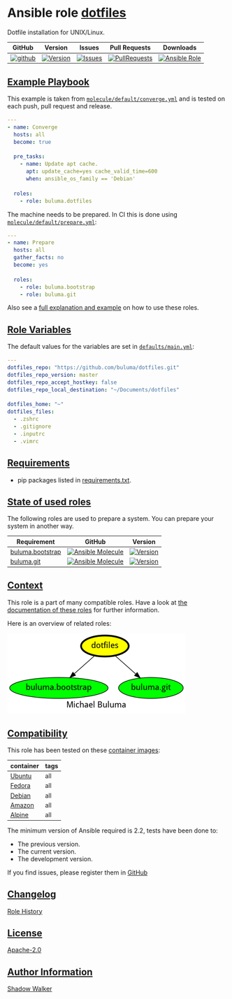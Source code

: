 # Ansible role [dotfiles](https://galaxy.ansible.com/ui/standalone/roles/buluma/dotfiles/documentation)

Dotfile installation for UNIX/Linux.

|GitHub|Version|Issues|Pull Requests|Downloads|
|------|-------|------|-------------|---------|
|[![github](https://github.com/buluma/ansible-role-dotfiles/actions/workflows/molecule.yml/badge.svg)](https://github.com/buluma/ansible-role-dotfiles/actions/workflows/molecule.yml)|[![Version](https://img.shields.io/github/release/buluma/ansible-role-dotfiles.svg)](https://github.com/buluma/ansible-role-dotfiles/releases/)|[![Issues](https://img.shields.io/github/issues/buluma/ansible-role-dotfiles.svg)](https://github.com/buluma/ansible-role-dotfiles/issues/)|[![PullRequests](https://img.shields.io/github/issues-pr-closed-raw/buluma/ansible-role-dotfiles.svg)](https://github.com/buluma/ansible-role-dotfiles/pulls/)|[![Ansible Role](https://img.shields.io/ansible/role/d/buluma/dotfiles)](https://galaxy.ansible.com/ui/standalone/roles/buluma/dotfiles/documentation)|

## [Example Playbook](#example-playbook)

This example is taken from [`molecule/default/converge.yml`](https://github.com/buluma/ansible-role-dotfiles/blob/master/molecule/default/converge.yml) and is tested on each push, pull request and release.

```yaml
---
- name: Converge
  hosts: all
  become: true

  pre_tasks:
    - name: Update apt cache.
      apt: update_cache=yes cache_valid_time=600
      when: ansible_os_family == 'Debian'

  roles:
    - role: buluma.dotfiles
```

The machine needs to be prepared. In CI this is done using [`molecule/default/prepare.yml`](https://github.com/buluma/ansible-role-dotfiles/blob/master/molecule/default/prepare.yml):

```yaml
---
- name: Prepare
  hosts: all
  gather_facts: no
  become: yes

  roles:
    - role: buluma.bootstrap
    - role: buluma.git
```

Also see a [full explanation and example](https://buluma.github.io/how-to-use-these-roles.html) on how to use these roles.

## [Role Variables](#role-variables)

The default values for the variables are set in [`defaults/main.yml`](https://github.com/buluma/ansible-role-dotfiles/blob/master/defaults/main.yml):

```yaml
---
dotfiles_repo: "https://github.com/buluma/dotfiles.git"
dotfiles_repo_version: master
dotfiles_repo_accept_hostkey: false
dotfiles_repo_local_destination: "~/Documents/dotfiles"

dotfiles_home: "~"
dotfiles_files:
  - .zshrc
  - .gitignore
  - .inputrc
  - .vimrc
```

## [Requirements](#requirements)

- pip packages listed in [requirements.txt](https://github.com/buluma/ansible-role-dotfiles/blob/master/requirements.txt).

## [State of used roles](#state-of-used-roles)

The following roles are used to prepare a system. You can prepare your system in another way.

| Requirement | GitHub | Version |
|-------------|--------|--------|
|[buluma.bootstrap](https://galaxy.ansible.com/buluma/bootstrap)|[![Ansible Molecule](https://github.com/buluma/ansible-role-bootstrap/actions/workflows/molecule.yml/badge.svg)](https://github.com/buluma/ansible-role-bootstrap/actions/workflows/molecule.yml)|[![Version](https://img.shields.io/github/release/buluma/ansible-role-bootstrap.svg)](https://github.com/shadowwalker/ansible-role-bootstrap)|
|[buluma.git](https://galaxy.ansible.com/buluma/git)|[![Ansible Molecule](https://github.com/buluma/ansible-role-git/actions/workflows/molecule.yml/badge.svg)](https://github.com/buluma/ansible-role-git/actions/workflows/molecule.yml)|[![Version](https://img.shields.io/github/release/buluma/ansible-role-git.svg)](https://github.com/shadowwalker/ansible-role-git)|

## [Context](#context)

This role is a part of many compatible roles. Have a look at [the documentation of these roles](https://buluma.github.io/) for further information.

Here is an overview of related roles:

![dependencies](https://raw.githubusercontent.com/buluma/ansible-role-dotfiles/png/requirements.png "Dependencies")

## [Compatibility](#compatibility)

This role has been tested on these [container images](https://hub.docker.com/u/buluma):

|container|tags|
|---------|----|
|[Ubuntu](https://hub.docker.com/r/buluma/ubuntu)|all|
|[Fedora](https://hub.docker.com/r/buluma/fedora)|all|
|[Debian](https://hub.docker.com/r/buluma/debian)|all|
|[Amazon](https://hub.docker.com/r/buluma/amazonlinux)|all|
|[Alpine](https://hub.docker.com/r/buluma/alpine)|all|

The minimum version of Ansible required is 2.2, tests have been done to:

- The previous version.
- The current version.
- The development version.

If you find issues, please register them in [GitHub](https://github.com/buluma/ansible-role-dotfiles/issues)

## [Changelog](#changelog)

[Role History](https://github.com/buluma/ansible-role-dotfiles/blob/master/CHANGELOG.md)

## [License](#license)

[Apache-2.0](https://github.com/buluma/ansible-role-dotfiles/blob/master/LICENSE)

## [Author Information](#author-information)

[Shadow Walker](https://buluma.github.io/)

